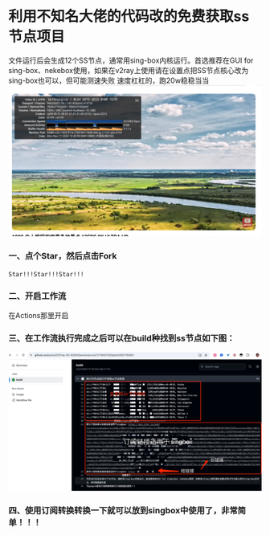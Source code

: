 # 利用不知名大佬的代码改的免费获取ss节点项目
文件运行后会生成12个SS节点，通常用sing-box内核运行。首选推荐在GUI for sing-box、nekebox使用，如果在v2ray上使用请在设置点把SS节点核心改为sing-box也可以，但可能测速失败
速度杠杠的，跑20w稳稳当当
![img.png](img/img1.png)
### 一、点个Star，然后点击Fork
`Star!!!Star!!!Star!!!`
### 二、开启工作流
在Actions那里开启
### 三、在工作流执行完成之后可以在build种找到ss节点如下图：
![img.png](img/img.png)
### 四、使用订阅转换转换一下就可以放到singbox中使用了，非常简单！！！